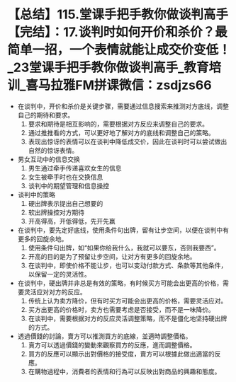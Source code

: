 # 【总结】115.堂课手把手教你做谈判高手【完结】：17.谈判时如何开价和杀价？最简单一招，一个表情就能让成交价变低！_23堂课手把手教你做谈判高手_教育培训_喜马拉雅FM拼课微信：zsdjzs66

-   在谈判中，开价和杀价是关键步骤，需要通过信息搜索来推测对方底线，调整自己的期待和要求。
    1.  要求和期待是相互影响的，需要根据对方反应来调整自己的要求。
    2.  通过推推看的方式，可以更好地了解对方的底线和调整自己的策略。
    3.  表现出惊讶的表情可以在谈判中降低成交价，因此在谈判时可以尝试做出自然的惊讶表情。
-   男女互动中的信息交换
    1.  男生通过牵手传递喜欢女生的信息
    2.  女生被牵手时也在交换信息
    3.  谈判中的期望管理和信息操控
-   谈判中的策略
    1.  硬出牌表示提出自己想要的
    2.  软出牌操控对方期待
    3.  开高得高，开低得低，先开先赢
-   在谈判中，要先定好底线，使用条件句出牌，留有让步空间，以便在谈判中有更多的回旋余地。
    1.  使用条件句出牌，如“如果你给我什么，我就可以要东，否则我要西”。
    2.  开高的目的是为了预留让步空间，让对方有更多的回旋余地。
    3.  在谈判中，即使价格不能让步，也可以变动付款方式、条款等其他条件，以保留一定的灵活性。
-   在谈判中，硬出牌并非总是有效的策略，有时候买方可能会出更高的价格，需要灵活应对对方的反应。
    1.  传统上认为卖方降价，但有时买方可能会出更高的价格，需要灵活应对。
    2.  买方出更高的价格时，卖方也需要考虑是否接受，而不是一味降价。
    3.  在谈判中，需要根据对方的反应灵活调整策略，而不是僵化地坚持硬出牌的方式。
-   透過價錢的討論，賣方可以推測買方的底線，並適時調整價格。
    1.  賣方可以透過價錢的變動來觀察買方的反應，進而調整價格。
    2.  買方的反應可以顯示出對價格的接受度，賣方可以根據此做出適當的反應。
    3.  在購物過程中，消費者的表情和行為可以反映出對商品的興趣和態度。